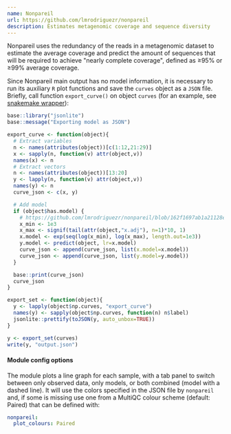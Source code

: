 ```yaml
---
name: Nonpareil
url: https://github.com/lmrodriguezr/nonpareil
description: Estimates metagenomic coverage and sequence diversity
---
```


Nonpareil uses the redundancy of the reads in a metagenomic dataset to estimate
the average coverage and predict the amount of sequences that will be required
to achieve "nearly complete coverage", defined as ≥95% or ≥99% average coverage.

Since Nonpareil main output has no model information, it is necessary to run its
auxiliary `R` plot functions and save the `curves` object as a `JSON` file. Briefly,
call function `export_curve()` on object `curves` (for an example, see [snakemake wrapper](https://snakemake-wrappers.readthedocs.io/en/stable/wrappers/nonpareil/plot.html#code)):

```r
base::library("jsonlite")
base::message("Exporting model as JSON")

export_curve <- function(object){
  # Extract variables
  n <- names(attributes(object))[c(1:12,21:29)]
  x <- sapply(n, function(v) attr(object,v))
  names(x) <- n
  # Extract vectors
  n <- names(attributes(object))[13:20]
  y <- lapply(n, function(v) attr(object,v))
  names(y) <- n
  curve_json <- c(x, y)

  # Add model
  if (object$has.model) {
    # https://github.com/lmrodriguezr/nonpareil/blob/162f1697ab1a21128e1857dd87fa93011e30c1ba/utils/Nonpareil/R/Nonpareil.R#L330-L332
    x_min <- 1e3
    x_max <- signif(tail(attr(object,"x.adj"), n=1)*10, 1)
    x.model <- exp(seq(log(x_min), log(x_max), length.out=1e3))
    y.model <- predict(object, lr=x.model)
    curve_json <- append(curve_json, list(x.model=x.model))
    curve_json <- append(curve_json, list(y.model=y.model))
  }

  base::print(curve_json)
  curve_json
}

export_set <- function(object){
  y <- lapply(object$np.curves, "export_curve")
  names(y) <- sapply(object$np.curves, function(n) n$label)
  jsonlite::prettify(toJSON(y, auto_unbox=TRUE))
}

y <- export_set(curves)
write(y, "output.json")
```

#### Module config options

The module plots a line graph for each sample, with a tab panel to switch between only observed data, only models,
or both combined (model with a dashed line). It will use the colors specified in the JSON file by `nonpareil` and,
if some is missing use one from a MultiQC colour scheme (default: Paired) that can be defined with:

```yaml
nonpareil:
  plot_colours: Paired
```
